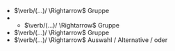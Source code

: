 - $\verb/(...)/ \Rightarrow$ Gruppe
- - $\verb/(...)/ \Rightarrow$ Gruppe
- $\verb/(...)/ \Rightarrow$ Gruppe
- $\verb/(...)/ \Rightarrow$ Auswahl / Alternative / oder